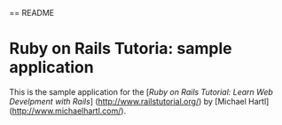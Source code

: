 == README

# Ruby on Rails Tutoria: sample application

This is the sample application for the 
[*Ruby on Rails Tutorial:
Learn Web Develpment with Rails*] (http://www.railstutorial.org/)
by [Michael Hartl] (http://www.michaelhartl.com/).